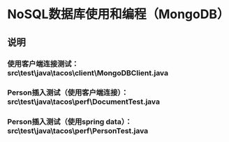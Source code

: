# NoSQL数据库使用和编程（MongoDB）
## 说明
### 使用客户端连接测试：src\test\java\tacos\client\MongoDBClient.java
### Person插入测试（使用客户端连接）：src\test\java\tacos\perf\DocumentTest.java
### Person插入测试（使用spring data）：src\test\java\tacos\perf\PersonTest.java
